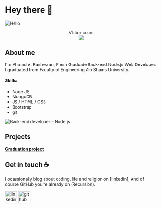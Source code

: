 # Hey there :wave:

![Hello](https://miro.medium.com/max/1000/1*zikvkZ4-bRLpkKyJAN8WmQ.jpeg)

<p align="center"> 
  Visitor count<br>
  <img src="https://profile-counter.glitch.me/AhmedAllien/count.svg" />
</p>

## About me

I'm Ahmad A. Rashwaan, Fresh Graduate Back-end Node.js Web Developer. I graduated from Faculty of Engineering Ain Shams University.

#### Skills:

* Node JS
* MongoDB
* JS / HTML / CSS
* Bootstrap
* git

![Back-end developer – Node.js](https://www.erasmuslifebudapest.com/wp-content/uploads/2018/11/node-js-main.jpg)

## Projects

#### [Graduation project](https://github.com/AhmedAllien/Image-processing-Tumor-Segmentation-)

## Get in touch :coffee:

I ocassionally blog about coding, life and religion on [linkedin], And of course GitHub you're already on (Recursion).

[<img src='https://cdn.jsdelivr.net/npm/simple-icons@3.0.1/icons/linkedin.svg' alt='linkedin' height='40'>](https://www.linkedin.com/in/ahmad-a-rashwaan/) [<img src='https://cdn.jsdelivr.net/npm/simple-icons@3.0.1/icons/github.svg' alt='github' height='40'>](https://github.com/AhmedAllien)
